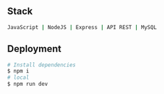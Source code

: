 ## Stack

```bash
JavaScript | NodeJS | Express | API REST | MySQL
```

## Deployment

```bash
# Install dependencies
$ npm i
# local
$ npm run dev
```
